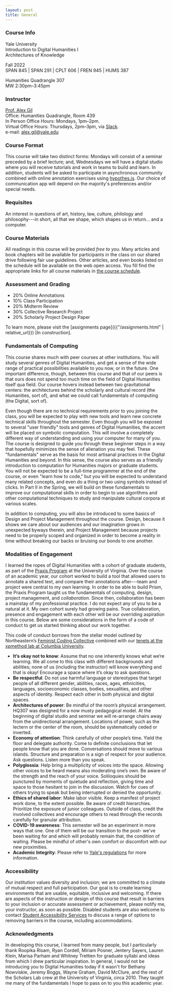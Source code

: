 ```yaml
---
layout: post
title: General
---
```


### Course Info

Yale University   
Introduction to Digital Humanities I   
Architectures of Knowledge
   
Fall 2022   
SPAN 845 | SPAN 291 | CPLT 606 | FREN 945 | HUMS 387   
   
Humanities Quadrangle 307   
MW 2:30pm–3:45pm  


### Instructor

[Prof. Alex Gil](http://www.elotroalex.com/profiles/)  
Office: Humanities Quadrangle, Room 439   
In Person Office Hours: Mondays, 1pm–2pm.    
Virtual Office Hours: Thursdays, 2pm–3pm, via [Slack](https://join.slack.com/t/introductiont-plq4967/shared_invite/zt-1fo8asm3a-li~T9jHyxu717IEKJkYk1g).    
e-mail: alex.gil@yale.edu   



### Course Format

This course will take two distinct forms: Mondays will consist of a seminar preceded by a brief lecture; and, Wednesdays we will have a digital studio where you will receive tutorials and work in teams to build and learn. In addition, students will be asked to participate in asynchronous community combined with online annotation exercises using [hypothes.is](https://web.hypothes.is/). Our choice of communication app will depend on the majority's preferences and/or special needs.

### Requisites

An interest in questions of art, history, law, culture, philology and philosophy---in short, all that we shape, which shapes us in return... and a computer.

### Course Materials

All readings in this course will be provided *free to you*. Many articles and book chapters will be available for participants in the class on our shared drive following fair use guidelines. Other articles, and even books listed on the schedule will be available on the web open access. You fill find the appropriate links for all course materials in [the course schedule](/schedule.html).

### Assessment and Grading

- 20% Online Annotations
- 10% Class Participation
- 20% Midterm Review
- 30% Collective Research Project
- 20% Scholarly Project Design Paper

To learn more, please visit the [assignments page]({{"/assignments.html" | relative_url}}) [In construction].

### Fundamentals of Computing

This course shares much with peer courses at other institutions. You will study several genres of Digital Humanities, and get a sense of the wide range of practical possibilities available to you now, or in the future. One important difference, though, between this course and that of our peers is that ours does not spend too much time on the field of Digital Humanities itself qua field. Our course hovers instead between two gravitational centers: the architectures behind the scholarly and cultural record (the Humanities, sort of), and what we could call fundamentals of computing (the Digital, sort of). 

Even though there are no technical requirements prior to you joining the class, you will be expected to play with new tools and learn new concrete technical skills throughout the semester. Even though you will be exposed to several "user friendly" tools and genres of Digital Humanities, the accent will be placed on symbolic computation. This will involve a completely different way of understanding and using your computer for many of you. The course is designed to guide you through these beginner steps in a way that hopefully minimizes the sense of alienation you may feel. These "fundamentals" serve as the basis for most artisanal practices in the Digital Humanities and beyond. In this sense, the course also serves as a friendly introduction to computation for Humanities majors or graduate students. You will not be expected to be a full-time programmer at the end of the course, or even "learn how to code," but you will be expected to understand many related concepts, and even do a thing or two using symbols instead of clicks. In Part II in the Spring, we will build on these fundamentals to improve our computational skills in order to begin to use algorithms and other computational techniques to study and manipulate cultural corpora at various scales.

In addition to computing, you will also be introduced to some basics of Design and Project Management throughout the course. Design, because it shows we care about our audiences and our imagination grows in unexpected byways therein, and Project Management because projects need to be properly scoped and organized in order to become a reality in time without breaking our backs or bruising our bonds to one another.


### Modalities of Engagement

I learned the ropes of Digital Humanities with a cohort of graduate students, as part of the [Praxis Program](https://praxis.scholarslab.org/) at the University of Virginia. Over the course of an academic year, our cohort worked to build a tool that allowed users to annotate a shared text, and compare their annotations after---team and project were central to my own learning. In order to be able to build Prism, the Praxis Program taught us the fundamentals of computing, design, project management, and *collaboration*. Since then, collaboration has been a mainstay of my professional practice. I do not expect any of you to be a natural at it. My own cohort surely had growing pains. True collaboration, presence and engagement with each other will be our overriding aspiration in this course. Below are some considerations in the form of a code of conduct to get us started thinking about our work together.

This code of conduct borrows from the stellar model outlined by Northeastern’s [Feminist Coding Collective](https://digitalfeministcommons.northeastern.edu/) combined with our [tenets at the xpmethod lab at Columbia University](https://xpmethod.columbia.edu/lab-culture.html). 

- **It’s okay not to know**: Assume that no one inherently knows what we’re learning. We all come to this class with different backgrounds and abilities; none of us (including the instructor) will know everything and that is okay! Encourage a space where it’s okay to ask questions.
- **Be respectful**: Do not use harmful language or stereotypes that target people of all different gender, abilities, races, ages, ethnicities, languages, socioeconomic classes, bodies, sexualities, and other aspects of identity. Respect each other in both physical and digital spaces.
- **Architectures of power**: Be mindful of the room’s physical arrangement. HQ307 was designed for a now musty pedagogical model. At the beginning of digital studio and seminar we will re-arrange chairs away from the unidirectional arrangement. Locations of power, such as the lectern or the center of the room, should be systematically ceded or inverted.
- **Economy of attention**: Think carefully of other people’s time. Yield the floor and delegate authority. Come to definite conclusions that let people know that you are done. Conversations should move to various islands. Structure and preparation is a sign of respect for your audience. Ask questions. Listen more than you speak.
- **Polyglossia**: Help bring a multiplicity of voices into the space. Allowing other voices to be heard means also moderating one’s own. Be aware of the strength and the reach of your voice. Soliloquies should be punctured by moments of quietude and reflection, giving time and space to those hesitant to join in the discussion. Watch for cues of others trying to speak but being interrupted or denied the opportunity.
- **Ethics of shared labor**: Make labor visible. Keep a manifest of project work done, to the extent possible. Be aware of credit hierarchies. Prioritize the exposure of junior colleagues. Outside of class, credit the involved collectives and encourage others to read through the records carefully for granular attribution.
- **COVID-19 awareness**: This semester will be an experiment in more ways that one. One of them will be our transition to the post- we've been waiting for and which will probably remain that, the condition of waiting. Please be mindful of other's own comfort or discomfort with our new proximities.
- **Academic Integrity**: Please refer to [Yale's regulations](http://catalog.yale.edu/undergraduate-regulations/regulations/academic-dishonesty/) for more information.

### Accessibility

Our institution values diversity and inclusion; we are committed to a climate of mutual respect and full participation. Our goal is to create learning environments that are usable, equitable, inclusive and welcoming. If there are aspects of the instruction or design of this course that result in barriers to your inclusion or accurate assessment or achievement, please notify me, your instructor, as soon as possible. Disabled students are also welcome to contact [Student Accessibility Services](https://sas.yale.edu/) to discuss a range of options to removing barriers in the course, including accommodations.


### Acknowledgments

In developing this course, I learned from many people, but I particularly thank Roopika Risam, Ryan Cordell, Miriam Posner, Jentery Sayers, Lauren Klein, Marisa Parham and Whitney Trettien for graduate syllabi and ideas from which I drew particular inspiration. In general, I would not be introducing you to Digital Humanities today if it wasn't for Bethany Nowviskie, Jeremy Boggs, Wayne Graham, David McClure, and the rest of the Scholars Lab crew at the University of Virginia, circa 2010. They taught me many of the fundamentals I hope to pass on to you this academic year.









